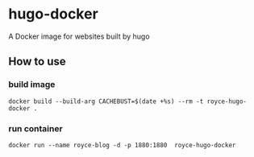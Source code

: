 # hugo-docker
A Docker image for websites built by hugo


## How to use


### build image

```
docker build --build-arg CACHEBUST=$(date +%s) --rm -t royce-hugo-docker .
```

### run container

```
docker run --name royce-blog -d -p 1880:1880  royce-hugo-docker
```